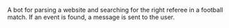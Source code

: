 A bot for parsing a website and searching for the right referee in a football match. 
If an event is found, a message is sent to the user.